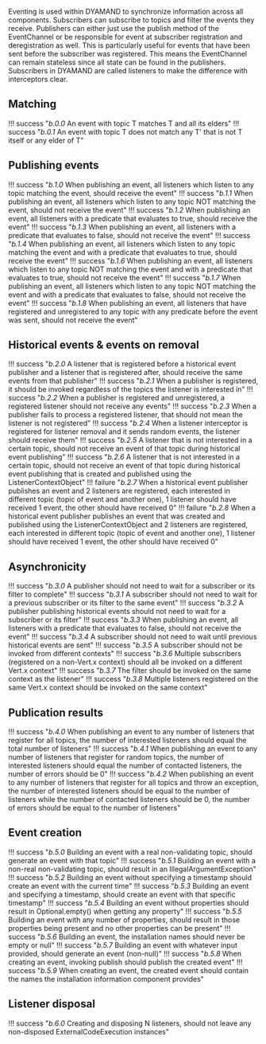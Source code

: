 Eventing is used within DYAMAND to synchronize information across all components. Subscribers can subscribe to topics and filter the events they receive. Publishers can either just use the publish method of the EventChannel or be responsible for event at subscriber registration and deregistration as well. This is particularly useful for events that have been sent before the subscriber was registered. This means the EventChannel can remain stateless since all state can be found in the publishers. Subscribers in DYAMAND are called listeners to make the difference with interceptors clear.

## Matching

!!! success "_b.0.0_ An event with topic T matches T and all its elders"
!!! success "_b.0.1_ An event with topic T does not match any T' that is not T itself or any elder of T"

## Publishing events

!!! success "_b.1.0_ When publishing an event, all listeners which listen to any topic matching the event, should receive the event"
!!! success "_b.1.1_ When publishing an event, all listeners which listen to any topic NOT matching the event, should not receive the event"
!!! success "_b.1.2_ When publishing an event, all listeners with a predicate that evaluates to true, should receive the event"
!!! success "_b.1.3_ When publishing an event, all listeners with a predicate that evaluates to false, should not receive the event"
!!! success "_b.1.4_ When publishing an event, all listeners which listen to any topic matching the event and with a predicate that evaluates to true, should receive the event"
!!! success "_b.1.6_ When publishing an event, all listeners which listen to any topic NOT matching the event and with a predicate that evaluates to true, should not receive the event"
!!! success "_b.1.7_ When publishing an event, all listeners which listen to any topic NOT matching the event and with a predicate that evaluates to false, should not receive the event"
!!! success "_b.1.8_ When publishing an event, all listeners that have registered and unregistered to any topic with any predicate before the event was sent, should not receive the event"

## Historical events & events on removal

!!! success "_b.2.0_ A listener that is registered before a historical event publisher and a listener that is registered after, should receive the same events from that publisher"
!!! success "_b.2.1_ When a publisher is registered, it should be invoked regardless of the topics the listener is interested in"
!!! success "_b.2.2_ When a publisher is registered and unregistered, a registered listener should not receive any events"
!!! success "_b.2.3_ When a publisher fails to process a registered listener, that should not mean the listener is not registered"
!!! success "_b.2.4_ When a listener interceptor is registered for listener removal and it sends random events, the listener should receive them"
!!! success "_b.2.5_ A listener that is not interested in a certain topic, should not receive an event of that topic during historical event publishing"
!!! success "_b.2.6_ A listener that is not interested in a certain topic, should not receive an event of that topic during historical event publishing that is created and published using the ListenerContextObject"
!!! failure "_b.2.7_ When a historical event publisher publishes an event and 2 listeners are registered, each interested in different topic (topic of event and another one), 1 listener should have received 1 event, the other should have received 0"
!!! failure "_b.2.8_ When a historical event publisher publishes an event that was created and published using the ListenerContextObject and 2 listeners are registered, each interested in different topic (topic of event and another one), 1 listener should have received 1 event, the other should have received 0"

## Asynchronicity

!!! success "_b.3.0_ A publisher should not need to wait for a subscriber or its filter to complete"
!!! success "_b.3.1_ A subscriber should not need to wait for a previous subscriber or its filter to the same event"
!!! success "_b.3.2_ A publisher publishing historical events should not need to wait for a subscriber or its filter"
!!! success "_b.3.3_ When publishing an event, all listeners with a predicate that evaluates to false, should not receive the event"
!!! success "_b.3.4_ A subscriber should not need to wait until previous historical events are sent"
!!! success "_b.3.5_ A subscriber should not be invoked from different contexts"
!!! success "_b.3.6_ Multiple subscribers (registered on a non-Vert.x context) should all be invoked on a different Vert.x context"
!!! success "_b.3.7_ The filter should be invoked on the same context as the listener"
!!! success "_b.3.8_ Multiple listeners registered on the same Vert.x context should be invoked on the same context"

## Publication results

!!! success "_b.4.0_ When publishing an event to any number of listeners that register for all topics, the number of interested listeners should equal the total number of listeners"
!!! success "_b.4.1_ When publishing an event to any number of listeners that register for random topics, the number of interested listeners should equal the number of contacted listeners, the number of errors should be 0"
!!! success "_b.4.2_ When publishing an event to any number of listeners that register for all topics and throw an exception, the number of interested listeners should be equal to the number of listeners while the number of contacted listeners should be 0, the number of errors should be equal to the number of listeners"

## Event creation

!!! success "_b.5.0_ Building an event with a real non-validating topic, should generate an event with that topic"
!!! success "_b.5.1_ Building an event with a non-real non-validating topic, should result in an IllegalArgumentException"
!!! success "_b.5.2_ Building an event without specifying a timestamp should create an event with the current time"
!!! success "_b.5.3_ Building an event and specifying a timestamp, should create an event with that specific timestamp"
!!! success "_b.5.4_ Building an event without properties should result in Optional.empty() when getting any property"
!!! success "_b.5.5_ Building an event with any number of properties, should result in those properties being present and no other properties can be present"
!!! success "_b.5.6_ Building an event, the installation names should never be empty or null"
!!! success "_b.5.7_ Building an event with whatever input provided, should generate an event (non-null)"
!!! success "_b.5.8_ When creating an event, invoking publish should publish the created event"
!!! success "_b.5.9_ When creating an event, the created event should contain the names the installation information component provides"

## Listener disposal

!!! success "_b.6.0_ Creating and disposing N listeners, should not leave any non-disposed ExternalCodeExecution instances"

